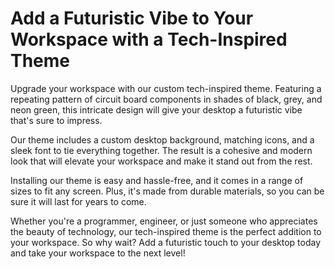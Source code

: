 <!--font:Poppins-->

# Add a Futuristic Vibe to Your Workspace with a Tech-Inspired Theme

Upgrade your workspace with our custom tech-inspired theme. Featuring a repeating pattern of circuit board components in shades of black, grey, and neon green, this intricate design will give your desktop a futuristic vibe that's sure to impress.

Our theme includes a custom desktop background, matching icons, and a sleek font to tie everything together. The result is a cohesive and modern look that will elevate your workspace and make it stand out from the rest.

Installing our theme is easy and hassle-free, and it comes in a range of sizes to fit any screen. Plus, it's made from durable materials, so you can be sure it will last for years to come.

Whether you're a programmer, engineer, or just someone who appreciates the beauty of technology, our tech-inspired theme is the perfect addition to your workspace. So why wait? Add a futuristic touch to your desktop today and take your workspace to the next level!

<!--

Write me markdown content of website with wallpaper:

"A wallpaper with a repeating pattern of circuit board components, in shades of black, grey, and neon green."

The header of the page should not be copy of the text but rather a real content of the website which is using this wallpaper.


---


# Tech-inspired Wallpaper for Your Desktop

Add a touch of tech to your workspace with our circuit board wallpaper. This high-quality wallpaper features a repeating pattern of circuit board components in shades of black, grey, and neon green. The intricate design is perfect for anyone who loves technology or wants to add a futuristic vibe to their desktop.

Our wallpaper is easy to install and comes in a range of sizes to fit any screen. It's also made from durable materials, so you can be sure it will last for years to come. Whether you're a programmer, engineer, or just someone who appreciates the beauty of technology, our circuit board wallpaper is the perfect addition to your workspace.

So why wait? Upgrade your desktop today with our tech-inspired wallpaper and take your workspace to the next level!


---


Heading should not include word "wallpaper". The website should not be about the wallpaper itself, wallpaper is just a related background, rewrite whole content.


---


# Elevate Your Workspace with a Tech-Inspired Theme

Transform your workspace with our tech-inspired theme featuring a repeating pattern of circuit board components in shades of black, grey, and neon green. This intricate design is perfect for anyone who loves technology or wants to add a futuristic vibe to their desktop.

Our theme includes a custom desktop background, matching icons, and a sleek font to tie everything together. The result is a cohesive and modern look that will elevate your workspace and impress your colleagues.

The best part? Our theme is easy to install and comes in a range of sizes to fit any screen. Plus, it's made from durable materials, so you can be sure it will last for years to come.

Whether you're a programmer, engineer, or just someone who appreciates the beauty of technology, our tech-inspired theme is the perfect addition to your workspace. So why wait? Upgrade your desktop today and take your workspace to the next level!


---


Heading is too long, rewrite whole content.


---


# Elevate Your Workspace with a Tech-Inspired Theme

Looking for a way to add a touch of tech to your workspace? Our custom tech-inspired theme is the perfect solution. Featuring a repeating pattern of circuit board components in shades of black, grey, and neon green, this intricate design will give your desktop a futuristic vibe that's sure to impress.

Our theme includes a custom desktop background, matching icons, and a sleek font to tie everything together. The result is a cohesive and modern look that will elevate your workspace and make it stand out from the rest.

Installing our theme is easy and hassle-free, and it comes in a range of sizes to fit any screen. Plus, it's made from durable materials, so you can be sure it will last for years to come.

Whether you're a programmer, engineer, or just someone who appreciates the beauty of technology, our tech-inspired theme is the perfect addition to your workspace. So why wait? Upgrade your desktop today and take your workspace to the next level!


---


Heading is too long, rewrite whole content.


---


# Add a Futuristic Vibe to Your Workspace with a Tech-Inspired Theme

Upgrade your workspace with our custom tech-inspired theme. Featuring a repeating pattern of circuit board components in shades of black, grey, and neon green, this intricate design will give your desktop a futuristic vibe that's sure to impress.

Our theme includes a custom desktop background, matching icons, and a sleek font to tie everything together. The result is a cohesive and modern look that will elevate your workspace and make it stand out from the rest.

Installing our theme is easy and hassle-free, and it comes in a range of sizes to fit any screen. Plus, it's made from durable materials, so you can be sure it will last for years to come.

Whether you're a programmer, engineer, or just someone who appreciates the beauty of technology, our tech-inspired theme is the perfect addition to your workspace. So why wait? Add a futuristic touch to your desktop today and take your workspace to the next level!


---


Write me a Google font which is best fitting for the website.

Pick from the list:
- Barlow Condensed
- Great Vibes
- Orbitron
- Open Sans
- Exo 2
- Alegreya
- Futura
- Inter
- Poppins
- Lato
- Raleway
- IBM Plex Sans
- Playfair Display
- Roboto
- Dancing Script
- Montserrat
- Lobster


Write just the font name nothing else.


---


I recommend using the Google font "Poppins" for the website.

-->
